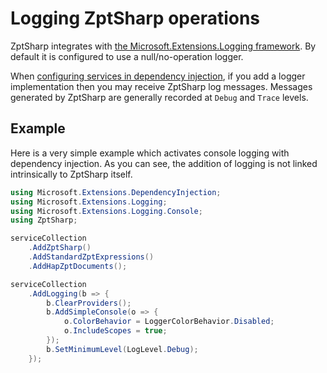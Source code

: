 # Logging ZptSharp operations

ZptSharp integrates with [the Microsoft.Extensions.Logging framework].
By default it is configured to use a null/no-operation logger.

When [configuring services in dependency injection], if you add a logger implementation then you may receive ZptSharp log messages.
Messages generated by ZptSharp are generally recorded at `Debug` and `Trace` levels.

[the Microsoft.Extensions.Logging framework]: https://docs.microsoft.com/en-us/aspnet/core/fundamentals/logging/?view=aspnetcore-5.0
[configuring services in dependency injection]: ../api/index.md#adding-zptsharp-to-di

## Example

Here is a very simple example which activates console logging with dependency injection.
As you can see, the addition of logging is not linked intrinsically to ZptSharp itself.

```csharp
using Microsoft.Extensions.DependencyInjection;
using Microsoft.Extensions.Logging;
using Microsoft.Extensions.Logging.Console;
using ZptSharp;

serviceCollection
    .AddZptSharp()
    .AddStandardZptExpressions()
    .AddHapZptDocuments();

serviceCollection
    .AddLogging(b => {
        b.ClearProviders();
        b.AddSimpleConsole(o => {
            o.ColorBehavior = LoggerColorBehavior.Disabled;
            o.IncludeScopes = true;
        });
        b.SetMinimumLevel(LogLevel.Debug);
    });
```
